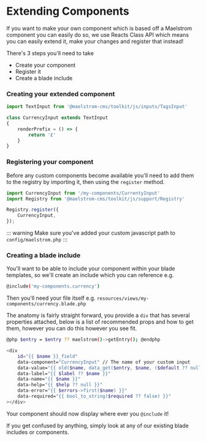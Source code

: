 # Extending Components

If you want to make your own component which is based off a Maelstrom component you can easily do so, we use Reacts Class API which means you can easily extend it, make your changes and register that instead!

There's 3 steps you'll need to take

- Create your component
- Register it
- Create a blade include

### Creating your extended component
```js
import TextInput from '@maelstrom-cms/toolkit/js/inputs/TagsInput'

class CurrencyInput extends TextInput
{
    renderPrefix = () => {
        return '£'
    }
}
```

### Registering your component

Before any custom components become available you'll need to add them to the registry by importing it, then using the `register` method.

```js
import CurrencyInput from '/my-components/CurrentyInput'
import Registry from '@maelstrom-cms/toolkit/js/support/Registry'

Registry.register({
    CurrencyInput,
});
```

::: warning
Make sure you've added your custom javascript path to `config/maelstrom.php` 
:::

### Creating a blade include

You'll want to be able to include your component within your blade templates, so we'll create an include which you can reference e.g.

```bash
@include('my-components.currency')
```

Then you'll need your file itself e.g. `resources/views/my-components/currency.blade.php`

The anatomy is fairly straight forward, you provide a `div` that has several properties attached, below is a list of recommended props and how to get them, however you can do this however you see fit.

```bash
@php $entry = $entry ?? maelstrom()->getEntry(); @endphp

<div
    id="{{ $name }}_field"
    data-component="CurrencyInput" // The name of your custom input
    data-value="{{ old($name, data_get($entry, $name, ($default ?? null))) }}"
    data-label="{{ $label ?? $name }}"
    data-name="{{ $name }}"
    data-help="{{ $help ?? null }}"
    data-error="{{ $errors->first($name) }}"
    data-required="{{ bool_to_string($required ?? false) }}"
></div>
```

Your component should now display where ever you `@include` it!

If you get confused by anything, simply look at any of our existing blade includes or components.

